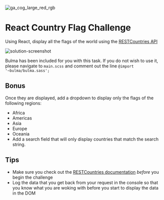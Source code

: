 ![ga_cog_large_red_rgb](https://cloud.githubusercontent.com/assets/40461/8183776/469f976e-1432-11e5-8199-6ac91363302b.png)

# React Country Flag Challenge

Using React, display all the flags of the world using the [RESTCountries API](https://restcountries.eu)

![solution-screenshot](https://media.git.generalassemb.ly/user/15120/files/8e03ac00-14cc-11e9-8b4b-1b4b3c7841a6)

Bulma has been included for you with this task. If you do not wish to use it, please navigate to `main.scss` and comment out the line `@import '~bulma/bulma.sass';`

## Bonus

Once they are displayed, add a dropdown to display only the flags of the following regions:

- Africa
- Americas
- Asia
- Europe
- Oceania
- Add a search field that will only display countries that match the search string.

## Tips

- Make sure you check out the [RESTCountries documentation](https://restcountries.eu) _before_ you begin the challenge
- Log the data that you get back from your request in the console so that you know what you are woking with before you start to display the data in the DOM
